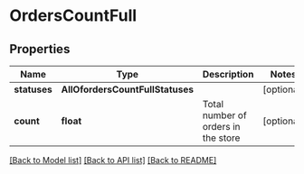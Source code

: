 # OrdersCountFull

## Properties
Name | Type | Description | Notes
------------ | ------------- | ------------- | -------------
**statuses** | **AllOfordersCountFullStatuses** |  | [optional] 
**count** | **float** | Total number of orders in the store | [optional] 

[[Back to Model list]](../../README.md#documentation-for-models) [[Back to API list]](../../README.md#documentation-for-api-endpoints) [[Back to README]](../../README.md)

